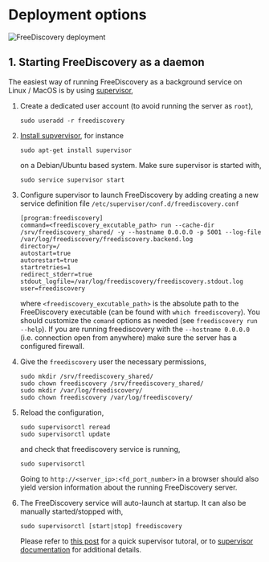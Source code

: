 # Deployment options


![FreeDiscovery deployment](../_static/FreeDiscovery_infra.png)


## 1. Starting FreeDiscovery as a daemon

The easiest way of running FreeDiscovery as a background service on Linux / MacOS is by using [supervisor](http://supervisord.org/index.html),

 1. Create a dedicated user account (to avoid running the server as `root`),
    ```
    sudo useradd -r freediscovery
    ```
 2. [Install supvervisor](http://supervisord.org/installing.html#installing-a-distribution-package), for instance
    ```
    sudo apt-get install supervisor
    ```
    on a Debian/Ubuntu based system. Make sure supervisor is started with,
    ```
    sudo service supervisor start
    ```
    
 3. Configure supervisor to launch FreeDiscovery by adding creating a new service definition file `/etc/supervisor/conf.d/freediscovery.conf`
    ```
    [program:freediscovery]
    command=<freediscovery_excutable_path> run --cache-dir /srv/freediscovery_shared/ -y --hostname 0.0.0.0 -p 5001 --log-file /var/log/freediscovery/freediscovery.backend.log
    directory=/
    autostart=true
    autorestart=true
    startretries=1
    redirect_stderr=true
    stdout_logfile=/var/log/freediscovery/freediscovery.stdout.log
    user=freediscovery
    ```
    where `<freediscovery_excutable_path>` is the absolute path to the FreeDiscovery executable (can be found with `which freediscovery`). You should customize the `comand` options as needed (see `freediscovery run --help`). If you are running freediscovery with the `--hostname 0.0.0.0` (i.e. connection open from anywhere) make sure the server has a configured firewall.

 4. Give the `freediscovery` user the necessary permissions,
    ```
    sudo mkdir /srv/freediscovery_shared/
    sudo chown freediscovery /srv/freediscovery_shared/
    sudo mkdir /var/log/freediscovery/
    sudo chown freediscovery /var/log/freediscovery/
    ```

 5. Reload the configuration,
    ```
    sudo supervisorctl reread
    sudo supervisorctl update
    ```
    and check that freediscovery service is running,
    ```
    sudo supervisorctl
    ```
    Going to `http://<server_ip>:<fd_port_number>` in a browser should also yield version information about the running FreeDiscovery server.

 6. The FreeDiscovery service will auto-launch at startup. It can also be manually started/stopped with,
    ```
    sudo supervisorctl [start|stop] freediscovery
    ```
    Please refer to [this post](https://serversforhackers.com/c/monitoring-processes-with-supervisord) for a quick supervisor tutoral, or to [supervisor documentation](http://supervisord.org/index.html) for additional details.





